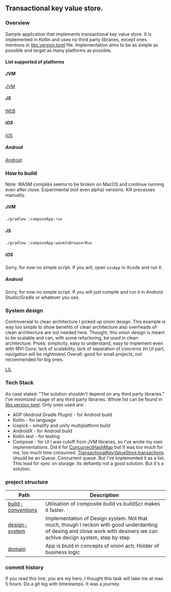 ## Transactional key value store.

### Overview

Sample application that implements transactional key value store.
It is implemented in Kotlin and uses no third party libraries, except ones mentions in
[libs.version.toml](gradle/libs.versions.toml) file. Implementation aims to be as simple as possible
and target as many platforms as possible.

#### List supported of platforms

##### JVM

[JVM](readme/jvm_sample.png)

##### JS

[WEB](readme/web_sample.png)

##### iOS

[iOS](readme/ios_sample.png)

##### Android

[Android](readme/android_sample.png)

### How to build

Note: WASM compiles seems to be broken on MacOS and continue running even after close.
Experimental (not even alpha) versions. Kill precesses manually.

##### JVM

````bash
./gradlew :composeApp:run
````

##### JS

````bash
./gradlew :composeApp:wasmJsBrowserRun
````

##### iOS

Sorry, for now no simple script.
If you will, open `iosApp` in Xcode and run it.

##### Android

Sorry, for now no simple script.
If you will just compile and run it in Android Studio/Gradle or whatever you use.

### System design

Controversial to clean architecture I picked up onion design. This example is way too simple to
show benefits of clean architecture also overheads of clean architecture are not needed here.
Thought, this onion design is meant to be scalable and can, with some refactoring, be used in
clean architecture.
Proes: simplicity, easy to understand, easy to implement even with MVI
Cons: lack of scalability, lack of separation of concerns (in UI part, navigation will be nightmare)
Overall: good for small projects, not recommended for big ones.

[LIL](readme/system_design.png)

### Tech Stack

As case stated: "The solution shouldn't depend on any third party libraries." I've minimized usage
of any third party libraries. Whole list can be found in
[libs.version.toml](gradle/libs.versions.toml).
Only ones used are:

- AGP (Android Gradle Plugin) - for Android build
- Kotlin - for language
- Icepick - simplify and unify multiplatform build
- AndroidX - for Android build
- Kotlin test - for testing
- Compose - for UI
  I was cutoff from JVM libraries, so I've wrote my own implementations. Did it for
  [CuncurrectHashMap](src/commonMain/kotlin/com/transactionalkeyvaluestore/ConcurrentHashMap.kt) but
  It was too much for me, too much time consumed.
  [TransactionalKeyValueStore.transactions](src/commonMain/kotlin/com/transactionalkeyvaluestore/TransactionalKeyValueStore.kt)
  should be an Queue. Concurrent queue. But I've implemented it as a list. This lead for sync on
  storage. Its defiantly not a good solution. But it's a solution.

### project structure

| Path                                   | Description                                                                                                                                                             |
|----------------------------------------|-------------------------------------------------------------------------------------------------------------------------------------------------------------------------|
| [build-conventions](build-conventions) | Utilisation of composite build vs buildScr makes it faster.                                                                                                             |
| [design-system](design-system)         | Implementation of Design system. Not that much, though I reckon with good underdanting of desing and close work with desiners we can achive decign system, step by step |
| [domain](domain)                       | App is biuld in concepts of onion ach, Holder of business logic                                                                                                         |                                                                                                                                   |

### commit history

If you read this line, you are my hero. I thought this task will take me at max 5 hours.
Do a git log with timestamps. It was a journey.
